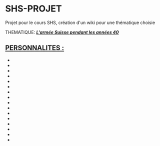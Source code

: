 # SHS-PROJET
Projet pour le cours SHS, création d'un wiki pour une thématique choisie

THEMATIQUE: 
***<u>L'armée Suisse pendant les années 40<u>***
  
PERSONNALITES : 
  -
  -
  -
  -
  -
  -
  -
  -
  -
  -
  -
  -
  -
  -
  -
  -
  -
